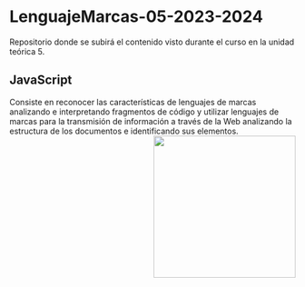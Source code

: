 # LenguajeMarcas-05-2023-2024 
Repositorio donde se subirá el contenido visto durante el curso en la unidad teórica 5.

<h2>JavaScript</h2>
Consiste en reconocer las características de lenguajes de marcas analizando e interpretando fragmentos de código y utilizar lenguajes de marcas para la transmisión de información a través de la Web analizando la estructura de los documentos e identificando sus elementos.
<picture> <img align="right" src="https://github.com/7oSkaaa/7oSkaaa/blob/main/Images/Right_Side.gif?raw=true" width = 250px></picture>
